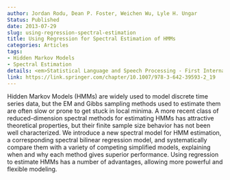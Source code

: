 ```yaml
---
author: Jordan Rodu, Dean P. Foster, Weichen Wu, Lyle H. Ungar
Status: Published
date: 2013-07-29
slug: using-regression-spectral-estimation
title: Using Regression for Spectral Estimation of HMMs
categories: Articles
tags:
- Hidden Markov Models
- Spectral Estimation
details: <em>Statistical Language and Speech Processing - First International Conference. Proceedings. Lecture Notes in Computer Science 7978, Springer</em>
link: https://link.springer.com/chapter/10.1007/978-3-642-39593-2_19
---
```


Hidden Markov Models (HMMs) are widely used to model discrete time series data, but the EM and Gibbs sampling methods used to estimate them are often slow or prone to get stuck in local minima. A more recent class of reduced-dimension spectral methods for estimating HMMs has attractive theoretical properties, but their finite sample size behavior has not been well characterized. We introduce a new spectral model for HMM estimation, a corresponding spectral bilinear regression model, and systematically compare them with a variety of competing simplified models, explaining when and why each method gives superior performance. Using regression to estimate HMMs has a number of advantages, allowing more powerful and flexible modeling.
